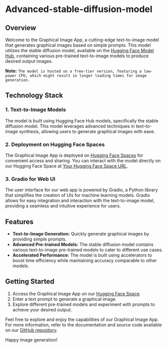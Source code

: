 # Advanced-stable-diffusion-model

## Overview

Welcome to the Graphical Image App, a cutting-edge text-to-image model that generates graphical images based on simple prompts. This model utilizes the stable diffusion model, available on the [Hugging Face Model Hub](https://huggingface.co/models), containing various pre-trained text-to-image models to produce desired output images.

**Note:** `The model is hosted on a free-tier version, featuring a low-power CPU, which might result in longer loading times for image generation.`

## Technology Stack

### 1. Text-to-Image Models

The model is built using Hugging Face Hub models, specifically the stable diffusion model. This model leverages advanced techniques in text-to-image synthesis, allowing users to generate graphical images with ease.

### 2. Deployment on Hugging Face Spaces

The Graphical Image App is deployed on [Hugging Face Spaces](https://huggingface.co/spaces) for convenient access and sharing. You can interact with the model directly on our Hugging Face Space at [Your Hugging Face Space URL](https://huggingface.co/spaces/Saurabhgk18/AdvancedStable-Diffusion).

### 3. Gradio for Web UI

The user interface for our web app is powered by Gradio, a Python library that simplifies the creation of UIs for machine learning models. Gradio allows for easy integration and interaction with the text-to-image model, providing a seamless and intuitive experience for users.

## Features

- **Text-to-Image Generation:** Quickly generate graphical images by providing simple prompts.
- **Advanced Pre-trained Models:** The stable diffusion model contains various text-to-image pre-trained models to cater to different use cases.
- **Accelerated Performance:** The model is built using accelerators to boost time efficiency while maintaining accuracy comparable to other models.

## Getting Started

1. Access the Graphical Image App on our [Hugging Face Space](https://huggingface.co/spaces/Saurabhgk18/AdvancedStable-Diffusion).
2. Enter a text prompt to generate a graphical image.
3. Explore different pre-trained models and experiment with prompts to achieve your desired output.

Feel free to explore and enjoy the capabilities of our Graphical Image App. For more information, refer to the documentation and source code available on our [GitHub repository](https://github.com/Saurabh7Goku/Advanced-stable-diffusion-model).

Happy image generation!
